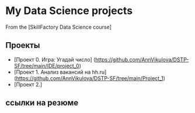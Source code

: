 # My Data Science projects
From the [SkillFactory Data Science course]

##  Проекты

* [Проект 0. Игра: Угадай число] (https://github.com/AnnVikulova/DSTP-SF/tree/main/IDE/project_0)
* [Проект 1. Анализ вакансий на hh.ru] (https://github.com/AnnVikulova/DSTP-SF/tree/main/Project_1)
* [Проект 2.]

## ссылки на резюме

